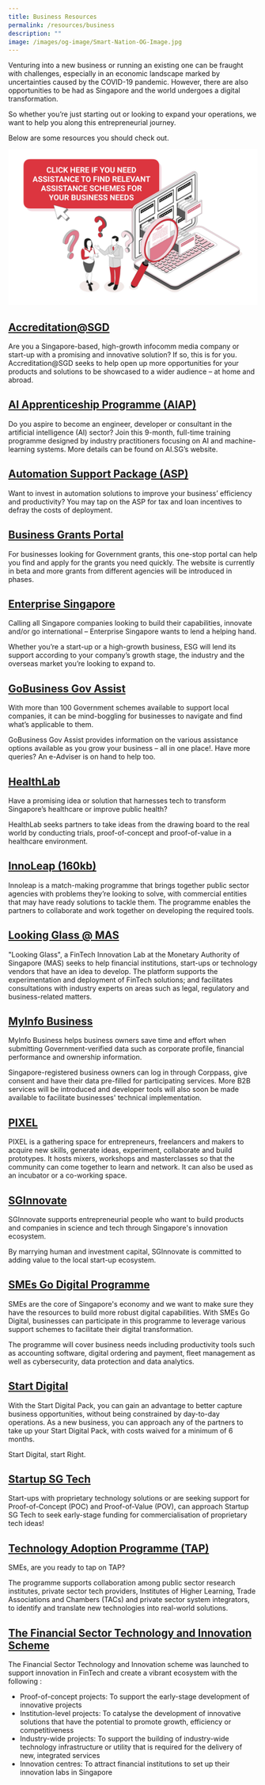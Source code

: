 ```yaml
---
title: Business Resources
permalink: /resources/business
description: ""
image: /images/og-image/Smart-Nation-OG-Image.jpg
---
```

Venturing into a new business or running an existing one can be fraught with challenges, especially in an economic landscape marked by uncertainties caused by the COVID-19 pandemic. However, there are also opportunities to be had as Singapore and the world undergoes a digital transformation.

So whether you’re just starting out or looking to expand your operations, we want to help you along this entrepreneurial journey. 

Below are some resources you should check out.

<div style="width:100%;display:flex;justify-content:center;"><a href="https://www.gobusiness.gov.sg/e-services/guides-for-biz/"><img src="/images/resources/e-Adviser.jpg" alt="e-adviser banner"></a></div>

## <a href="https://www.imda.gov.sg/programme-listing/accreditation-at-sgd">Accreditation@SGD</a>

Are you a Singapore-based, high-growth infocomm media company or start-up with a promising and innovative solution? If so, this is for you. Accreditation@SGD seeks to help open up more opportunities for your products and solutions to be showcased to a wider audience – at home and abroad.   


## <a href="https://www.aisingapore.org/aiap/">AI Apprenticeship Programme (AIAP)</a>

Do you aspire to become an engineer, developer or consultant in the artificial intelligence (AI) sector? Join this 9-month, full-time training programme designed by industry practitioners focusing on AI and machine-learning systems. More details can be found on AI.SG’s website.


## <a href="https://www.enterprisesg.gov.sg/financial-assistance/grants/for-local-companies/enterprise-development-grant/innovation-and-productivity/automation">Automation Support Package (ASP)</a>

Want to invest in automation solutions to improve your business’ efficiency and productivity? You may tap on the ASP for tax and loan incentives to defray the costs of deployment.

## <a href="https://www.businessgrants.gov.sg/">Business Grants Portal</a>

For businesses looking for Government grants, this one-stop portal can help you find and apply for the grants you need quickly. The website is currently in beta and more grants from different  agencies will be introduced in phases.


## <a href="https://www.enterprisesg.gov.sg/">Enterprise Singapore</a>

Calling all Singapore companies looking to build their capabilities, innovate and/or go international – Enterprise Singapore wants to lend a helping hand.     

Whether you’re a start-up or a high-growth business, ESG will lend its support according to your company’s growth stage, the industry and the overseas market you’re looking to expand to.


## <a href="https://www.gobusiness.gov.sg/gov-assist/">GoBusiness Gov Assist</a>

With more than 100 Government schemes available to support local companies, it can be mind-boggling for businesses to navigate and find what’s applicable to them. 

GoBusiness Gov Assist provides information on the various assistance options available as you grow your business –  all in one place!. Have more queries? An e-Adviser is on hand to help too. 

## <a href="https://www.ihis.com.sg/HealthLab">HealthLab</a>
Have a promising idea or solution that harnesses tech  to transform Singapore’s healthcare or improve public health? 

HealthLab seeks partners to take ideas from the drawing board to the real world by conducting trials, proof-of-concept and proof-of-value in a healthcare environment.

## <a href="https://www.tech.gov.sg/files/media/media-releases/2017/02/Annex%20B%20InnoLeap%20Factsheet.pdf">InnoLeap  (160kb)</a>

Innoleap is a match-making programme that brings together public sector agencies with problems they’re looking to solve, with commercial entities that may have ready solutions to tackle them. The programme enables the partners to collaborate and work together on developing the required tools.  

## <a href="https://www.mas.gov.sg/news/media-releases/2016/mas-establishes-fintech-innovation-lab">Looking Glass @ MAS</a> 

"Looking Glass", a FinTech Innovation Lab at the Monetary Authority of Singapore (MAS) seeks to help financial institutions, start-ups or technology vendors that have an idea to develop. The platform supports the experimentation and deployment of FinTech solutions; and facilitates consultations with industry experts on areas  such as legal, regulatory and business-related matters.

## <a href="https://business.myinfo.gov.sg/">MyInfo Business</a>

MyInfo Business helps business owners save time and effort when submitting Government-verified data such as corporate profile, financial performance and ownership information. 

Singapore-registered business owners can log in through Corppass, give consent and have their data pre-filled for participating services. More B2B services will be introduced and developer tools will also soon be made available to facilitate businesses' technical implementation.

## [PIXEL](https://www.imda.gov.sg/impixel#2)

PIXEL is a gathering space for entrepreneurs, freelancers and makers to acquire new skills, generate ideas, experiment, collaborate and build prototypes. It hosts mixers, workshops and masterclasses so that the community can come together to learn and network. It can also be used as an incubator or a co-working space.

## <a href="https://www.sginnovate.com/">SGInnovate</a>

SGInnovate supports entrepreneurial  people who want to build products and companies in science and tech through Singapore's innovation ecosystem.

By marrying human and investment capital,  SGInnovate is committed to adding value to the local start-up ecosystem. 

## <a href="https://www.imda.gov.sg/smesgodigital">SMEs Go Digital Programme</a>

SMEs are the core of Singapore's economy and we want to make sure they have the resources to build more robust digital capabilities. With SMEs Go Digital, businesses can participate in this programme to leverage various support schemes to facilitate their digital transformation. 

The programme will cover business needs including productivity tools such as accounting software, digital ordering and payment, fleet management   as well as cybersecurity, data protection and data analytics.

## <a href="https://www.imda.gov.sg/StartDigital">Start Digital</a>

With the Start Digital Pack, you can gain an advantage to better capture business opportunities, without being constrained by day-to-day operations. As a new business, you can approach any of the partners to take up your Start Digital Pack, with costs waived for a minimum of 6 months.

Start Digital, start Right.

## <a href="https://www.startupsg.gov.sg/">Startup SG Tech</a>

Start-ups with proprietary technology solutions or are seeking support for Proof-of-Concept (POC) and Proof-of-Value (POV), can approach Startup SG Tech to seek early-stage funding for commercialisation of proprietary tech ideas! 

## <a href="https://www.a-star.edu.sg/i2r/partnerships/small-and-medium--sized-enterprises-(smes)">Technology Adoption Programme (TAP)</a>

SMEs, are you ready to  tap on TAP?

The programme supports collaboration among public sector research institutes, private sector tech providers, Institutes of Higher Learning, Trade Associations and Chambers (TACs) and private sector system integrators, to identify and translate new technologies into  real-world solutions.

## <a href="http://www.mas.gov.sg/Singapore-Financial-Centre/Smart-Financial-Centre/Setting-up-your-Business.aspx">The Financial Sector Technology and Innovation Scheme</a>

The Financial Sector Technology and Innovation scheme was launched  to support innovation in FinTech and create a vibrant ecosystem with the following :
* Proof-of-concept projects: To support the early-stage development of innovative projects
* Institution-level projects: To catalyse the development of innovative solutions that have the potential to promote growth, efficiency or competitiveness
* Industry-wide projects: To support the building of industry-wide technology infrastructure or utility that is required for the delivery of new, integrated services
* Innovation centres: To attract financial institutions to set up their innovation labs in Singapore